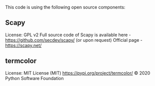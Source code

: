 This code is using the following open source components:

Scapy
-----
License: GPL v2
Full source code of Scapy is available here - <https://github.com/secdev/scapy/> (or upon request)
Official page - <https://scapy.net/>

termcolor
-----
License: MIT License (MIT)
<https://pypi.org/project/termcolor/>
© 2020 Python Software Foundation
